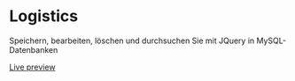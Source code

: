 # Logistics
Speichern, bearbeiten, löschen und durchsuchen Sie mit JQuery in MySQL-Datenbanken <p>
<a href="http://expertmedia.tk/ajax/index.php" target="_blank">Live preview </a>
</p>
